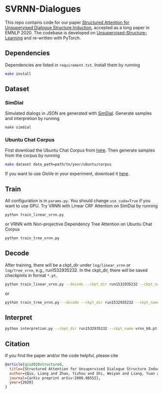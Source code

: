 # SVRNN-Dialogues

This repo contains code for our paper [Structured Attention for Unsupervised Dialogue Structure Induction](https://arxiv.org/pdf/2009.08552.pdf), accepted as a long paper in EMNLP 2020. The codebase is developed on [Unsupervised-Structure-Learning](https://github.com/wyshi/Unsupervised-Structure-Learning) and re-written with PyTorch.

## Dependencies

Dependencies are listed in `requirement.txt`. Install them by running

```bash
make install
```

## Dataset

### SimDial

Simulated dialogs in JSON are generated with [SimDial](https://github.com/snakeztc/SimDial).
Generate samples and interpretion by running

```bash
make simdial
```

### Ubuntu Chat Corpus

First download the Ubuntu Chat Corpus from [here](https://daviduthus.org/UCC/).
Then generate samples from the corpus by running

```bash
make dataset data_path=path/to/your/ubuntu/corpus
```

If you want to use GloVe in your experiment, download it [here](https://nlp.stanford.edu/projects/glove/).

## Train  

All configuration is in `params.py`. You should change `use_cuda=True` if you want to use GPU. Try VRNN with Linear CRF Attention on SimDial by running

```bash
python train_linear_vrnn.py
```

or VRNN with Non-projective Dependency Tree Attention on Ubuntu Chat Corpus

```bash
python train_tree_vrnn.py
```

## Decode

After training, there will be a ckpt_dir under `log/linear_vrnn` or `log/tree_vrnn`, e.g., run1532935232. In the ckpt_dir, there will be saved checkpints in format `*.pt`.

```bash
python train_linear_vrnn.py --decode --ckpt_dir run1532935232 --ckpt_name vrnn_60.pt
```

or

```bash
python train_tree_vrnn.py --decode --ckpt_dir run1532935232 --ckpt_name vrnn_60.pt
```

## Interpret

```bash
python interpretion.py --ckpt_dir run1532935232 --ckpt_name vrnn_60.pt
```

## Citation

If you find the paper and/or the code helpful, please cite

``` bibtex
@article{qiu2020structured,
  title={Structured Attention for Unsupervised Dialogue Structure Induction},
  author={Qiu, Liang and Zhao, Yizhou and Shi, Weiyan and Liang, Yuan and Shi, Feng and Yuan, Tao and Yu, Zhou and Zhu, Song-Chun},
  journal={arXiv preprint arXiv:2009.08552},
  year={2020}
}
```
